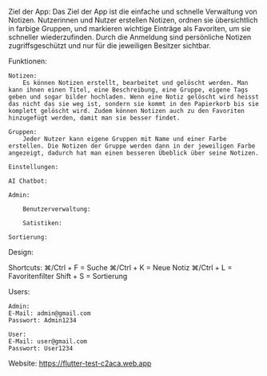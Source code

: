 Ziel der App:
    Das Ziel der App ist die einfache und schnelle Verwaltung von Notizen. Nutzerinnen und Nutzer erstellen Notizen, ordnen sie übersichtlich in farbige Gruppen, und markieren wichtige Einträge als Favoriten, um sie schneller wiederzufinden. Durch die Anmeldung sind persönliche Notizen zugriffsgeschützt und nur für die jeweiligen Besitzer sichtbar.


Funktionen:

    Notizen:
        Es können Notizen erstellt, bearbeitet und gelöscht werden. Man kann ihnen einen Titel, eine Beschreibung, eine Gruppe, eigene Tags geben und sogar bilder hochladen. Wenn eine Notiz gelöscht wird heisst das nicht das sie weg ist, sondern sie kommt in den Papierkorb bis sie komplett gelöscht wird. Zudem können Notizen auch zu den Favoriten hinzugefügt werden, damit man sie besser findet.

    Gruppen:
        Jeder Nutzer kann eigene Gruppen mit Name und einer Farbe erstellen. Die Notizen der Gruppe werden dann in der jeweiligen Farbe angezeigt, dadurch hat man einen besseren Übeblick über seine Notizen.

    Einstellungen:

    AI Chatbot:

    Admin:

        Benutzerverwaltung:

        Satistiken:
    
    Sortierung:


Design:


Shortcuts:
    ⌘/Ctrl + F = Suche
    ⌘/Ctrl + K = Neue Notiz
    ⌘/Ctrl + L = Favoritenfilter
    Shift + S = Sortierung

Users:

    Admin:
    E-Mail: admin@gmail.com
    Passwort: Admin1234

    User:
    E-Mail: user@gmail.com
    Passwort: User1234

Website: https://flutter-test-c2aca.web.app
